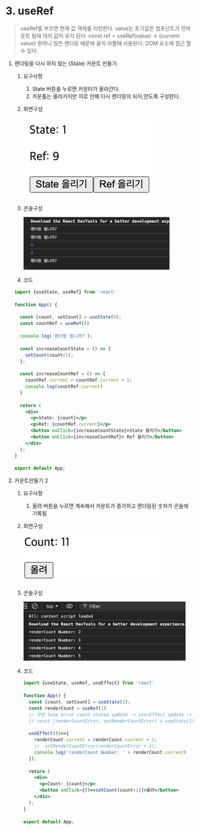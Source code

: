 # 3. useRef

> useRef를 부르면 현재 값 객체를 리턴한다. value는 초기값은 
컴포넌트가 언마운트 될때 까지 값이 유지 된다. 
const ref = useRef(value)  → {current: value}
원하니 않은 랜더링 때문에 골치 아플때 사용된다. DOM 요소에 접근 할 수 있다.
> 
1. 랜더링을 다시 하지 않는 (State) 카운트 만들기
    1. 요구사항
        1. State 버튼을 누르면 카운터가 올라간다.
        2. 카운틀는 올라가지만 이로 인해 다시 랜더링이 되지;안도록 구성한다.
    2. 화면구성
        
        ![image.png](3%20useRef%2073b2f9f27bfe4e9da44759f5d02187b3/image.png)
        
    3. 콘솔구성
        
        ![image.png](3%20useRef%2073b2f9f27bfe4e9da44759f5d02187b3/image%201.png)
        
    4. 코드 
    
    ```jsx
    import {useState, useRef} from 'react'
    
    function App() {
    
      const [count, setCount] = useState(0);
      const countRef = useRef(0)
    
      console.log('랜더링 됩니까?');
      
      const increaseCountState = () => {
        setCount(count+1);
      };
    
      const increaseCountRef = () => {
        countRef.current = countRef.current + 1;
        console.log(countRef.current)
      }
    
      return (
        <div>
          <p>State: {count}</p>
          <p>Ref: {countRef.current}</p>
          <button onClick={increaseCountState}>State 올리기</button>
          <button onClick={increaseCountRef}> Ref 올리기</button>
        </div>
      );
    }
    
    export default App;
    
    ```
    
2. 카운트만들기 2
    1. 요구사항
        1. 올려 버튼을 누르면 계속해서 카운트가 증가하고 랜더링된 숫자가 콘솔에 기록됨
    2. 화면구성
        
        ![image.png](3%20useRef%2073b2f9f27bfe4e9da44759f5d02187b3/image%202.png)
        
    3. 콘솔구성
        
        ![image.png](3%20useRef%2073b2f9f27bfe4e9da44759f5d02187b3/image%203.png)
        
    4. 코드
        
        ```jsx
        import {useState, useRef, useEffect} from 'react'
        
        function App() {
          const [count, setCount] = useState(1);  
          const renderCount = useRef(1)
          // 무한 loop error count statue update -> userEffect update -> userEffect update -> ...
          // const [renderCountError, setRenderCountError] = useState(1)
        
          useEffect(()=>{
            renderCount.current = renderCount.current + 1;
            //  setRenderCountError(renderCountError + 1);
            console.log('renderCount Number: ' + renderCount.current)
          });
        
          return (
            <div>
              <p>Count: {count}</p>
              <button onClick={()=>setCount(count+1)}>올려</button>
            </div>
          );
        }
        
        export default App;
        
        ```